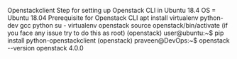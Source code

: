 Openstackclient
Step for setting up Openstack CLI in Ubuntu 18.4
OS = Ubuntu 18.04
Prerequisite for Openstack CLI 
apt install virtualenv python-dev gcc python
su - <user>
virtualenv openstack
source openstack/bin/activate  (if you face any issue try to do this as root)
(openstack) user@ubuntu:~$ pip install python-openstackclient
(openstack) praveen@DevOps:~$ openstack --version
openstack 4.0.0
